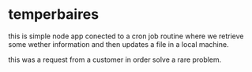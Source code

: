 # temperbaires

this is simple node app conected to a cron job routine where we retrieve some wether information and then updates a file in a local machine.

this was a request from a customer in order solve a rare problem. 
